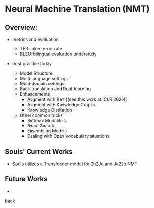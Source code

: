 # Neural Machine Translation (NMT)

## Overview:

- metrics and evaluation
    - TER: token error rate
    - BLEU: bilingual evaluation understudy

- best practice today
    - Model Structure
    - Multi-language settings
    - Multi-domain settings
    - Back-translation and Dual-learning
    - Enhancements
        - Augment with Bert [\(see this work at ICLR 2020\)]
        - Augment with Knowledge Graphs
        - Knowledge Distillation
    - Other common tricks
        - Softmax Modalities
        - Beam Search
        - Ensembling Models
        - Dealing with Open Vocabulary situations

## Souis' Current Works
- Souis utilizes a [Transformer]() model for Zh2Ja and Ja2Zh NMT


## Future Works
-

[back](index.md)
